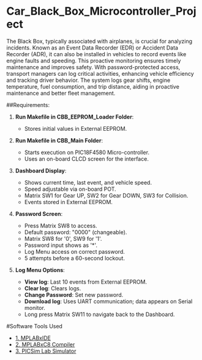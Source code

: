 # Car_Black_Box_Microcontroller_Project  
The Black Box, typically associated with airplanes, is crucial for analyzing incidents. Known as an Event Data Recorder (EDR) or Accident Data Recorder (ADR), it can also be installed in vehicles to record events like engine faults and speeding. This proactive monitoring ensures timely maintenance and improves safety. With password-protected access, transport managers can log critical activities, enhancing vehicle efficiency and tracking driver behavior. The system logs gear shifts, engine temperature, fuel consumption, and trip distance, aiding in proactive maintenance and better fleet management.

##Requirements:  

1. **Run Makefile in CBB_EEPROM_Loader Folder**:
    - Stores initial values in External EEPROM.

2. **Run Makefile in CBB_Main Folder**:
    - Starts execution on PIC18F4580 Micro-controller.
    - Uses an on-board CLCD screen for the interface.

3. **Dashboard Display**:
    - Shows current time, last event, and vehicle speed.
    - Speed adjustable via on-board POT.
    - Matrix SW1 for Gear UP, SW2 for Gear DOWN, SW3 for Collision.
    - Events stored in External EEPROM.

4. **Password Screen**:
    - Press Matrix SW8 to access.
    - Default password: "0000" (changeable).
    - Matrix SW8 for '0', SW9 for '1'.
    - Password input shows as '*'.
    - Log Menu access on correct password.
    - 5 attempts before a 60-second lockout.

5. **Log Menu Options**:
    - **View log**: Last 10 events from External EEPROM.
    - **Clear log**: Clears logs.
    - **Change Password**: Set new password.
    - **Download log**: Uses UART communication; data appears on Serial monitor.
    - Long press Matrix SW11 to navigate back to the Dashboard.

#Software Tools Used
- [1. MPLABxIDE](https://www.microchip.com/en-us/tools-resources/develop/mplab-x-ide)
- [2. MPLABxC8 Compiler](https://www.microchip.com/mplab/compilers)
- [3. PICSim Lab Simulator](https://www.picsimlab.com/)
